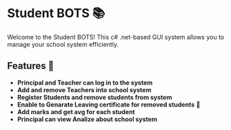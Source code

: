 # Student BOTS  📚

Welcome to the Student BOTS! This c# .net-based GUI system allows you to manage your school system efficiently.

## Features 🚀

- **Principal and Teacher can log in to the system**
- **Add and remove Teachers into school system** 
- **Register Students and remove students from system** 
- **Enable to Genarate Leaving certificate for removed students** 📝
- **Add marks and get avg for each student** 
- **Principal can view Analize about school system** 


